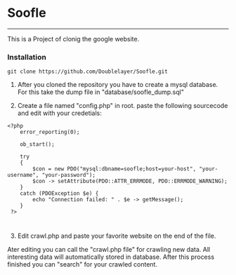 # Soofle

---

This is a Project of clonig the google website.

### Installation

```
git clone https://github.com/Doublelayer/Soofle.git
```

1. After you cloned the repository you have to create a mysql database.
   For this take the dump file in "database/soofle_dump.sql"

2. Create a file named "config.php" in root.
   paste the following sourcecode and edit with your credetials:

```
<?php
	error_reporting(0);

	ob_start();

	try
	{
		$con = new PDO("mysql:dbname=soofle;host=your-host", "your-username", "your-password");
		$con -> setAttribute(PDO::ATTR_ERRMODE, PDO::ERRMODE_WARNING);
	}
	catch (PDOException $e) {
		echo "Connection failed: " . $e -> getMessage();
	}
 ?>
```

#

3. Edit crawl.php and paste your favorite website on the end of the file.

Ater editing you can call the "crawl.php file" for crawling new data. All interesting data will automatically stored in database. After this process finished you can "search" for your crawled content.
